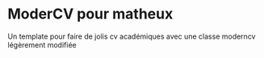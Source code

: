 # ModerCV pour matheux

Un template pour faire de jolis cv académiques avec une classe moderncv légèrement modifiée